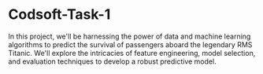 # Codsoft-Task-1
In this project, we'll be harnessing the power of data and machine learning algorithms to predict the survival of passengers aboard the legendary RMS Titanic. We'll explore the intricacies of feature engineering, model selection, and evaluation techniques to develop a robust predictive model.
